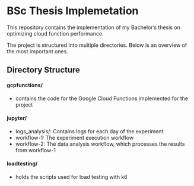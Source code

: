 # BSc Thesis Implemetation

This repository contains the implementation of my Bachelor’s thesis on optimizing cloud function performance.

The project is structured into multiple directories.
Below is an overview of the most important ones.

## Directory Structure

#### gcpfunctions/

- contains the code for the Google Cloud Functions implemented for the project

#### jupyter/

- logs_analysis/: Contains logs for each day of the experiment
- workflow-1: The experiment execution workflow
- workflow-2: The data analysis workflow, which processes the results from workflow-1

#### loadtesting/

- holds the scripts used for load testing with k6
